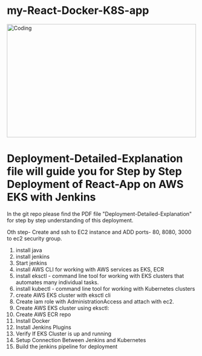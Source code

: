 # my-React-Docker-K8S-app
<img alt="Coding" width=500 height=300 src="https://user-images.githubusercontent.com/76843511/232758785-3234d819-0cbc-4818-8237-b378467a9bbf.png" alt="shashikumar" />


# Deployment-Detailed-Explanation file will guide you for Step by Step Deployment of React-App on AWS EKS with Jenkins

In the git repo please find the PDF file "Deployment-Detailed-Explanation" for step by step understanding of this deployment.

Oth step- Create and ssh to EC2 instance and ADD ports- 80, 8080, 3000 to ec2 security group.
1. install java
2. install jenkins
3. Start jenkins
4. install AWS CLI for working with AWS services as EKS, ECR
5. install eksctl - command line tool for working with EKS clusters that automates many individual tasks.
6. install kubectl - command line tool for working with Kubernetes clusters
7. create AWS EKS cluster with eksctl cli
8. Create iam role with AdministrationAccess and attach with ec2.
9. Create AWS EKS cluster using eksctl:
10. Create AWS ECR repo
11. Install Docker
12. Install Jenkins Plugins
13. Verify If EKS Cluster is up and running
14. Setup Connection Between Jenkins and Kubernetes
15. Build the jenkins pipeline for deployment
